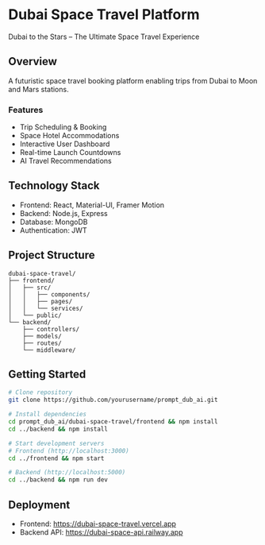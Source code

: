 # Dubai Space Travel Platform

Dubai to the Stars – The Ultimate Space Travel Experience

## Overview
A futuristic space travel booking platform enabling trips from Dubai to Moon and Mars stations.

### Features
- Trip Scheduling & Booking
- Space Hotel Accommodations
- Interactive User Dashboard
- Real-time Launch Countdowns
- AI Travel Recommendations

## Technology Stack
- Frontend: React, Material-UI, Framer Motion
- Backend: Node.js, Express
- Database: MongoDB
- Authentication: JWT

## Project Structure
```
dubai-space-travel/
├── frontend/
│   ├── src/
│   │   ├── components/
│   │   ├── pages/
│   │   └── services/
│   └── public/
└── backend/
    ├── controllers/
    ├── models/
    ├── routes/
    └── middleware/
```

## Getting Started
```bash
# Clone repository
git clone https://github.com/yourusername/prompt_dub_ai.git

# Install dependencies
cd prompt_dub_ai/dubai-space-travel/frontend && npm install
cd ../backend && npm install

# Start development servers
# Frontend (http://localhost:3000)
cd ../frontend && npm start

# Backend (http://localhost:5000)
cd ../backend && npm run dev
```

## Deployment
- Frontend: https://dubai-space-travel.vercel.app
- Backend API: https://dubai-space-api.railway.app
